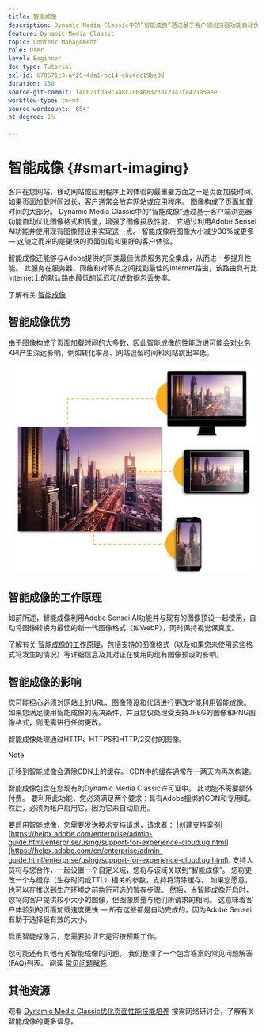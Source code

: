 ```yaml
---
title: 智能成像
description: Dynamic Media Classic中的“智能成像”通过基于客户端浏览器功能自动优化图像格式和质量，增强了图像投放性能。 它通过利用Adobe Sensei AI功能并使用现有图像预设来实现这一点。 详细了解智能成像，以及如何使用智能成像通过更快的页面加载提供更好的客户体验。
feature: Dynamic Media Classic
topic: Content Management
role: User
level: Beginner
doc-type: Tutorial
exl-id: 678671c3-af25-4da1-bc14-cbc4cc19be8d
duration: 130
source-git-commit: f4c621f3a9caa8c2c64b8323312343fe421a5aee
workflow-type: tm+mt
source-wordcount: '654'
ht-degree: 1%

---
```


# 智能成像 {#smart-imaging}

客户在您网站、移动网站或应用程序上的体验的最重要方面之一是页面加载时间。 如果页面加载时间过长，客户通常会放弃网站或应用程序。 图像构成了页面加载时间的大部分。 Dynamic Media Classic中的“智能成像”通过基于客户端浏览器功能自动优化图像格式和质量，增强了图像投放性能。 它通过利用Adobe Sensei AI功能并使用现有图像预设来实现这一点。 智能成像将图像大小减少30%或更多 — 这随之而来的是更快的页面加载和更好的客户体验。

智能成像还能够与Adobe提供的同类最佳优质服务完全集成，从而进一步提升性能。 此服务在服务器、网络和对等点之间找到最佳的Internet路由，该路由具有比Internet上的默认路由最低的延迟和/或数据包丢失率。

了解有关 [智能成像](https://experienceleague.adobe.com/docs/experience-manager-65/assets/dynamic/imaging-faq.html).

## 智能成像优势

由于图像构成了页面加载时间的大多数，因此智能成像的性能改进可能会对业务KPI产生深远影响，例如转化率高、网站逗留时间和网站跳出率低。

![图像](assets/smart-imaging/smart-imaging-1.png)

## 智能成像的工作原理

如前所述，智能成像利用Adobe Sensei AI功能并与现有的图像预设一起使用，自动将图像转换为最佳的新一代图像格式（如WebP），同时保持视觉保真度。

了解有关 [智能成像的工作原理](https://experienceleague.adobe.com/docs/experience-manager-65/assets/dynamic/imaging-faq.html#how-does-smart-imaging-work)，包括支持的图像格式（以及如果您未使用这些格式将发生的情况）等详细信息及其对正在使用的现有图像预设的影响。

## 智能成像的影响

您可能担心必须对网站上的URL、图像预设和代码进行更改才能利用智能成像。 如果您满足使用智能成像的先决条件，并且您仅处理受支持JPEG的图像和PNG图像格式，则无需进行任何更改。

智能成像处理通过HTTP、HTTPS和HTTP/2交付的图像。

>[!NOTE]
>
>迁移到智能成像会清除CDN上的缓存。 CDN中的缓存通常在一两天内再次构建。

智能成像包含在您现有的Dynamic Media Classic许可证中。 此功能不需要额外付费。 要利用此功能，您必须满足两个要求：具有Adobe捆绑的CDN和专用域。 然后，必须为帐户启用它，因为它未自动启用。

要启用智能成像，您需要发送技术支持请求，请求者： |创建支持案例| [https://helpx.adobe.com/enterprise/admin-guide.html/enterprise/using/support-for-experience-cloud.ug.html](https://helpx.adobe.com/cn/enterprise/admin-guide.html/enterprise/using/support-for-experience-cloud.ug.html). 支持人员将与您合作，一起设置一个自定义域，您将与该域关联到“智能成像”。 您将更改一个与缓存（生存时间或TTL）相关的参数，支持将清除缓存。 如果您愿意，也可以在推送到生产环境之前执行可选的暂存步骤。 然后，当智能成像开启时，您将向客户提供较小大小的图像，但图像质量与他们所请求的相同。 这意味着客户体验到的页面加载速度更快 — 所有这些都是自动完成的，因为Adobe Sensei有助于选择最有效的大小。

启用智能成像后，您需要验证它是否按预期工作。

您可能还有其他有关智能成像的问题。 我们整理了一个包含答案的常见问题解答(FAQ)列表。 阅读 [常见问题解答](https://experienceleague.adobe.com/docs/experience-manager-65/assets/dynamic/imaging-faq.html).

## 其他资源

观看 [Dynamic Media Classic优化页面性能技能培养](https://seminars.adobeconnect.com/pzc1gw0cihpv) 按需网络研讨会，了解有关智能成像的更多信息。
